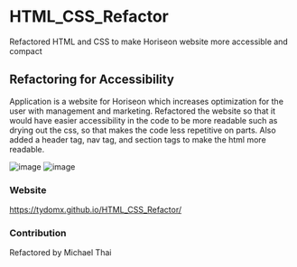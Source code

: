 # HTML_CSS_Refactor
Refactored HTML and CSS to make Horiseon website more accessible and compact


## Refactoring for Accessibility 
Application is a website for Horiseon which increases optimization for the user with management and marketing. Refactored the website so that it would have easier accessibility in the code to be more readable such as drying out the css, so that makes the code less repetitive on parts. Also added a header tag, nav tag, and section tags to make the html more readable.


![image](https://user-images.githubusercontent.com/99767019/160307244-460e6ad9-c3ba-4448-9d06-dea539e86971.png)
![image](https://user-images.githubusercontent.com/99767019/160307765-608c5a84-6ec1-4d9e-b5a0-abb6ca617d47.png)


### Website
https://tydomx.github.io/HTML_CSS_Refactor/


### Contribution
Refactored by Michael Thai
